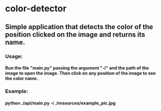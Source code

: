 # color-detector

## Simple application that detects the color of the position clicked on the image and returns its name. 

### Usage:
#### Run the file "main.py" passing the argument "-i" and the path of the image to open the image. Then click on any position of the image to see the color name.

### Example:
#### python ./api/main.py -i ./resources/example_pic.jpg
